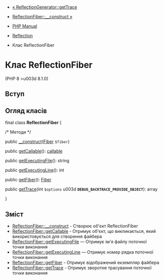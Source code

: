 - [« ReflectionGenerator::getTrace](reflectiongenerator.gettrace.md)
- [ReflectionFiber::\_\_construct »](reflectionfiber.construct.md)

- [PHP Manual](index.md)
- [Reflection](book.reflection.md)
- Клас ReflectionFiber

# Клас ReflectionFiber

(PHP 8 \>u003d 8.1.0)

## Вступ

## Огляд класів

final class **ReflectionFiber** {

/\* Методи \*/

public
[\_\_construct](reflectionfiber.construct.md)([Fiber](class.fiber.md)
`$fiber`)

public [getCallable](reflectionfiber.getcallable.md)():
[callable](language.types.callable.md)

public [getExecutingFile](reflectionfiber.getexecutingfile.md)():
string

public [getExecutingLine](reflectionfiber.getexecutingline.md)(): int

public [getFiber](reflectionfiber.getfiber.md)():
[Fiber](class.fiber.md)

public [getTrace](reflectionfiber.gettrace.md)(int `$options` u003d
**`DEBUG_BACKTRACE_PROVIDE_OBJECT`**): array

}

## Зміст

- [ReflectionFiber::\_\_construct](reflectionfiber.construct.md) -
Створює об'єкт ReflectionFiber
- [ReflectionFiber::getCallable](reflectionfiber.getcallable.md) -
Отримує об'єкт, що викликається, який використовується для створення файбера
- [ReflectionFiber::getExecutingFile](reflectionfiber.getexecutingfile.md)
— Отримує ім'я файлу поточної точки виконання
- [ReflectionFiber::getExecutingLine](reflectionfiber.getexecutingline.md)
— Отримує номер рядка поточної точки виконання
- [ReflectionFiber::getFiber](reflectionfiber.getfiber.md) -
Отримує відображений екземпляр файбера
- [ReflectionFiber::getTrace](reflectionfiber.gettrace.md) -
Отримує зворотне трасування поточної точки виконання

